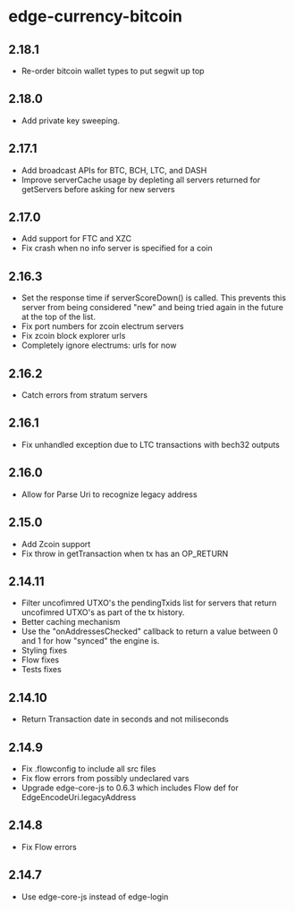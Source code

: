# edge-currency-bitcoin

## 2.18.1

* Re-order bitcoin wallet types to put segwit up top

## 2.18.0

* Add private key sweeping.

## 2.17.1

* Add broadcast APIs for BTC, BCH, LTC, and DASH
* Improve serverCache usage by depleting all servers returned for getServers before asking for new servers

## 2.17.0

* Add support for FTC and XZC
* Fix crash when no info server is specified for a coin

## 2.16.3

* Set the response time if serverScoreDown() is called. This prevents this server from being considered "new" and being tried again in the future at the top of the list.
* Fix port numbers for zcoin electrum servers
* Fix zcoin block explorer urls
* Completely ignore electrums: urls for now

## 2.16.2

* Catch errors from stratum servers

## 2.16.1

* Fix unhandled exception due to LTC transactions with bech32 outputs

## 2.16.0

* Allow for Parse Uri to recognize legacy address

## 2.15.0

* Add Zcoin support
* Fix throw in getTransaction when tx has an OP_RETURN

## 2.14.11

* Filter uncofimred UTXO's the pendingTxids list for servers that return uncofimred UTXO's as part of the tx history.
* Better caching mechanism
* Use the "onAddressesChecked" callback to return a value between 0 and 1 for how "synced" the engine is.
* Styling fixes
* Flow fixes
* Tests fixes

## 2.14.10

* Return Transaction date in seconds and not miliseconds

## 2.14.9

* Fix .flowconfig to include all src files
* Fix flow errors from possibly undeclared vars
* Upgrade edge-core-js to 0.6.3 which includes Flow def for EdgeEncodeUri.legacyAddress

## 2.14.8

* Fix Flow errors

## 2.14.7

* Use edge-core-js instead of edge-login
